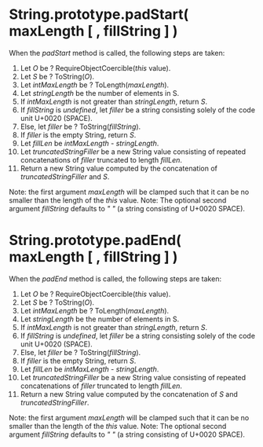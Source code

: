 # String.prototype.padStart( maxLength [ , fillString ] )

When the _padStart_ method is called, the following steps are taken:
  1. Let _O_ be ? RequireObjectCoercible(*this* value).
  1. Let _S_ be ? ToString(_O_).
  1. Let _intMaxLength_ be ? ToLength(_maxLength_).
  1. Let _stringLength_ be the number of elements in S.
  1. If _intMaxLength_ is not greater than _stringLength_, return _S_.
  1. If _fillString_ is *undefined*, let _filler_ be a string consisting solely of the code unit U+0020 (SPACE).
  1. Else, let _filler_ be ? ToString(_fillString_).
  1. If _filler_ is the empty String, return _S_.
  1. Let _fillLen_ be _intMaxLength_ - _stringLength_.
  1. Let _truncatedStringFiller_ be a new String value consisting of repeated concatenations of _filler_ truncated to length _fillLen_.
  1. Return a new String value computed by the concatenation of _truncatedStringFiller_ and _S_.

Note: the first argument _maxLength_ will be clamped such that it can be no smaller than the length of the *this* value.
Note: The optional second argument _fillString_ defaults to *" "* (a string consisting of U+0020 SPACE).

# String.prototype.padEnd( maxLength [ , fillString ] )

When the _padEnd_ method is called, the following steps are taken:
  1. Let _O_ be ? RequireObjectCoercible(*this* value).
  1. Let _S_ be ? ToString(_O_).
  1. Let _intMaxLength_ be ? ToLength(_maxLength_).
  1. Let _stringLength_ be the number of elements in S.
  1. If _intMaxLength_ is not greater than _stringLength_, return _S_.
  1. If _fillString_ is *undefined*, let _filler_ be a string consisting solely of the code unit U+0020 (SPACE).
  1. Else, let _filler_ be ? ToString(_fillString_).
  1. If _filler_ is the empty String, return _S_.
  1. Let _fillLen_ be _intMaxLength_ - _stringLength_.
  1. Let _truncatedStringFiller_ be a new String value consisting of repeated concatenations of _filler_ truncated to length _fillLen_.
  1. Return a new String value computed by the concatenation of _S_ and _truncatedStringFiller_.

Note: the first argument _maxLength_ will be clamped such that it can be no smaller than the length of the *this* value.
Note: The optional second argument _fillString_ defaults to *" "* (a string consisting of U+0020 SPACE).
